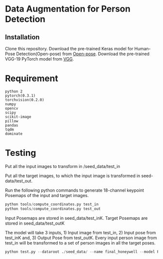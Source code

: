 # Data Augmentation for Person Detection

 
## Installation

Clone this repository. Download the pre-trained Keras model for Human-Pose Detection(Open-pose) from [Open-pose](https://drive.google.com/file/d/13C2psaHPj0ooxyVUK85ub3EVpHkVtr4E/view?usp=sharing). Download the pre-trained VGG-19 PyTorch model from [VGG](https://drive.google.com/file/d/14A6RevoScEBoJtPfWAuhloaGXZoy82Sf/view?usp=sharing).


# Requirement
    python 2
    pytorch(0.3.1)
    torchvision(0.2.0)
    numpy
    opencv
    scipy
    scikit-image
    pillow
    pandas
    tqdm
    dominate

# Testing
 Put all the input images to transform in /seed_data/test_in
 
 Put all the target images, to which the input image is transformed in seed-data/test_out. 

Run the following python commands to generate 18-channel keypoint Posemaps of the input and target images. 

```python
python tools/compute_coordinates.py test_in
python tools/compute_coordinates.py test_out

```
Input Posemaps are stored in seed_data/test_inK. Target Posemaps are stored in seed_data/test_outK

The model will take 3 inputs, 1) Input image from test_in, 2) Input pose from test_inK and, 3) Output Pose from test_outK.
Every input person image from test_in will be transformed to a set of person images in all the target poses.  

```python
python test.py --dataroot ./seed_data/ --name final_honeywell --model PATN --phase test --dataset_mode keypoint --norm batch --batchSize 1 --resize_or_crop no --gpu_ids 0 --BP_input_nc 18 --no_flip --which_model_netG PATN --checkpoints_dir ./checkpoints --which_epoch latest --results_dir ./results --display_id 0

```